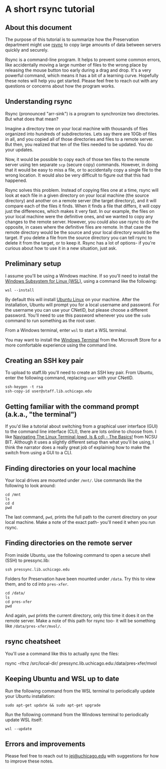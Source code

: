 # A short rsync tutorial

## About this document

The purpose of this tutorial is to summarize how the Preservation department might use [rsync](https://en.wikipedia.org/wiki/Rsync) to copy large amounts of data between servers quickly and securely.

Rsync is a command-line program. It helps to prevent some common errors, like accidentally moving a large number of files to the wrong place by releasing the mouse button too early during a drag and drop. It's a very powerful command, which means it has a bit of a learning curve. Hopefully these notes will help you get started. Please feel free to reach out with any questions or concerns about how the program works. 

## Understanding rsync

Rsync (pronounced "arr-sink") is a program to synchronize two directories. But what does that mean?

Imagine a directory tree on your local machine with thousands of files organized into hundreds of subdirectories. Lets say there are 10Gb of files in all, and you copied all of those directories and files to a remote server. But then, you realized that ten of the files needed to be updated. You do your updates. 

Now, it would be possible to copy each of those ten files to the remote server using ten separate `scp` (secure copy) commands. However, in doing that it would be easy to miss a file, or to accidentally copy a single file to the wrong location. It would also be very difficult to figure out that this had happened. 

Rsync solves this problem. Instead of copying files one at a time, rsync will look at each file in a given directory  on your local machine (the source directory) and another on a remote server (the target directory), and it will compare each of the files it finds. When it finds a file that differs, it will copy just the differences, which makes it very fast. In our example, the files on your local machine were the definitive ones, and we wanted to copy any changes to the remote server. However, you could also use rsync to do the opposite, in cases where the definitive files are remote. In that case the remote directory would be the source and your local directory would be the target. If you delete a file from the source directory you can tell rsync to delete it from the target, or to keep it. Rsync has a lot of options- if you're curious about how to use it in a new situation, just ask.

## Preliminary setup

I assume you'll be using a Windows machine. If so you'll need to install the [Windows Subsystem for Linux (WSL)](https://en.wikipedia.org/wiki/Windows_Subsystem_for_Linux), using a command like the following:

```console
wsl --install
```

By default this will install [Ubuntu Linux](https://ubuntu.com/) on your machine. After the installation, Ubuntu will prompt you for a local username and password. For the username you can use your CNetID, but please choose a different password. You'll need to use this password whenever you use the `sudo` command to run something as the root user. 

From a Windows terminal, enter `wsl` to start a WSL terminal. 

You may want to install the [Windows Terminal](https://apps.microsoft.com/store/detail/windows-terminal/9N0DX20HK701?hl=en-us&gl=us) from the Microsoft Store for a more comfortable experience using the command line. 

## Creating an SSH key pair

To upload to staff.lib you'll need to create an SSH key pair. From Ubuntu, enter the following command, replacing `user` with your CNetID. 

```console
ssh-keygen -t rsa
ssh-copy-id user@staff.lib.uchicago.edu
```

## Getting familiar with the command prompt (a.k.a., "the terminal")

If you'd like a tutorial about switching from a graphical user interface (GUI) to the command line interface (CLI), there are lots online to choose from. I like [Navigating The Linux Terminal (pwd, ls & cd) - The Basics!](https://www.youtube.com/watch?v=P0KeDt-GuEI) from NCSU BIT. Although it uses a slightly different setup than what you'll be using, I think the narrator does a really great job of explaining how to make the switch from using a GUI to a CLI.

## Finding directories on your local machine

Your local drives are mounted under `/mnt/`. Use commands like the following to look around:

```console
cd /mnt
ls
cd d
pwd
```

The last command, `pwd`, prints the full path to the current directory on your local machine. Make a note of the exact path- you'll need it when you run rsync. 

## Finding directories on the remote server

From inside Ubuntu, use the following command to open a secure shell (SSH) to pressync.lib:

```console
ssh pressync.lib.uchicago.edu
```

Folders for Preservation have been mounted under `/data`. Try this to view them, and to cd into `pres-xfer`.

```console
cd /data/
ls
cd pres-xfer
pwd
```

And again, `pwd` prints the current directory, only this time it does it on the remote server. Make a note of this path for rsync too- it will be something like `/data/pres-xfer/mvol/`.

## rsync cheatsheet

You'll use a command like this to actually sync the files:

rsync -rltvz /src/local-dir/ pressync.lib.uchicago.edu:/data/pres-xfer/mvol

## Keeping Ubuntu and WSL up to date

Run the following command from the WSL terminal to periodically update your Ubuntu installation:

```console
sudo apt-get update && sudo apt-get upgrade
```

Run the following command from the Windows terminal to periodically update WSL itself:

```console
wsl --update
```

## Errors and improvements

Please feel free to reach out to jej@uchicago.edu with suggestions for how to improve these notes. 
